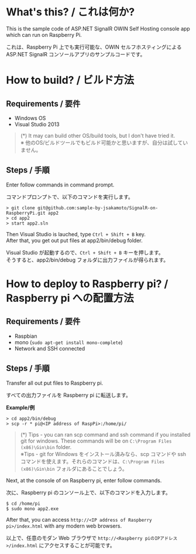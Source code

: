 What's this? / これは何か?
======================

This is  the sample code of ASP.NET SignalR OWIN Self Hosting console app which can run on Raspberry Pi.

これは、Raspberry Pi 上でも実行可能な、OWIN セルフホスティングによる ASP.NET SignalR コンソールアプリのサンプルコードです。

How to build? / ビルド方法
===========================

Requirements / 要件
---------------------
- Windows OS
- Visual Studio 2013

> (*) It may can build other OS/build tools, but I don't have tried it.  
> ※ 他のOS/ビルドツールでもビルド可能かと思いますが、自分は試していません。

Steps / 手順
----------------

Enter follow commands in command prompt.

コマンドプロンプトで、以下のコマンドを実行します。

```
> git clone git@github.com:sample-by-jsakamoto/SignalR-on-RaspberryPi.git app2
> cd app2
> start app2.sln
```

Then Visual Studio is lauched, type ```Ctrl + Shift + B``` key.  
After that, you get out put files at app2/bin/debug folder.

Visual Studio が起動するので、```Ctrl + Shift + B``` キーを押します。  
そうすると、app2/bin/debug フォルダに出力ファイルが得られます。

How to deploy to Raspberry pi? / Raspberry pi への配置方法
===========================

Requirements / 要件
---------------------
- Raspbian
- mono (```sudo apt-get install mono-complete```)
- Network and SSH connected

Steps / 手順
----------------
Transfer all out put files to Raspberry pi.

すべての出力ファイルを Raspberry pi に転送します。

**Example/例**
```
> cd app2/bin/debug
> scp -r * pi@<IP address of RaspPi>:/home/pi/
```

> (*) Tips - you can ran scp command and ssh command if you installed git for windows. These commands will be on ```C:\Program Files (x86)\Gin\bin``` folder.  
> ※Tips - git for Windows をインストール済みなら、scp コマンドや ssh コマンドを使えます。それらのコマンドは、```C:\Program Files (x86)\Gin\bin``` フォルダにあることでしょう。

Next, at the console of on Raspberry pi, enter follow commands.

次に、Raspberry pi のコンソール上で、以下のコマンドを入力します。

```
$ cd /home/pi
$ sudo mono app2.exe
```

After that, you can access ```http://<IP address of Raspberry pi>/index.html``` with any modern web browsers.

以上で、任意のモダン Web ブラウザで ```http://<Raspberry piのIPアドレス>/index.html``` にアクセスすることが可能です。
